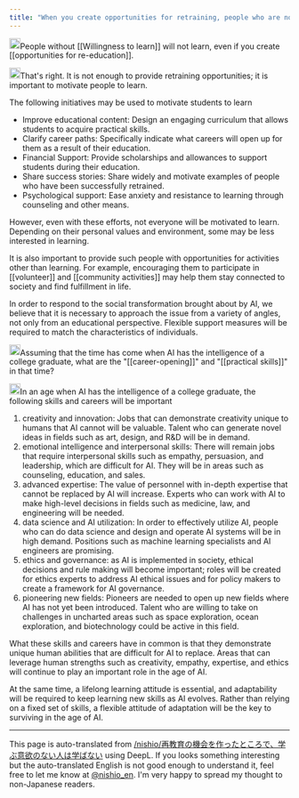 ```yaml
---
title: "When you create opportunities for retraining, people who are not willing to learn will not learn."
---
```


<img src='https://scrapbox.io/api/pages/nishio-en/nishio/icon' alt='nishio.icon' height="19.5"/>People without [[Willingness to learn]] will not learn, even if you create [[opportunities for re-education]].

<img src='https://scrapbox.io/api/pages/nishio-en/claude/icon' alt='claude.icon' height="19.5"/>That's right. It is not enough to provide retraining opportunities; it is important to motivate people to learn.

The following initiatives may be used to motivate students to learn
- Improve educational content: Design an engaging curriculum that allows students to acquire practical skills.
- Clarify career paths: Specifically indicate what careers will open up for them as a result of their education.
- Financial Support: Provide scholarships and allowances to support students during their education.
- Share success stories: Share widely and motivate examples of people who have been successfully retrained.
- Psychological support: Ease anxiety and resistance to learning through counseling and other means.

However, even with these efforts, not everyone will be motivated to learn. Depending on their personal values and environment, some may be less interested in learning.

It is also important to provide such people with opportunities for activities other than learning. For example, encouraging them to participate in [[volunteer]] and [[community activities]] may help them stay connected to society and find fulfillment in life.

In order to respond to the social transformation brought about by AI, we believe that it is necessary to approach the issue from a variety of angles, not only from an educational perspective. Flexible support measures will be required to match the characteristics of individuals.

<img src='https://scrapbox.io/api/pages/nishio-en/nishio/icon' alt='nishio.icon' height="19.5"/>Assuming that the time has come when AI has the intelligence of a college graduate, what are the "[[career-opening]]" and "[[practical skills]]" in that time?

<img src='https://scrapbox.io/api/pages/nishio-en/claude/icon' alt='claude.icon' height="19.5"/>In an age when AI has the intelligence of a college graduate, the following skills and careers will be important
1. creativity and innovation: Jobs that can demonstrate creativity unique to humans that AI cannot will be valuable. Talent who can generate novel ideas in fields such as art, design, and R&D will be in demand.
2. emotional intelligence and interpersonal skills: There will remain jobs that require interpersonal skills such as empathy, persuasion, and leadership, which are difficult for AI. They will be in areas such as counseling, education, and sales.
3. advanced expertise: The value of personnel with in-depth expertise that cannot be replaced by AI will increase. Experts who can work with AI to make high-level decisions in fields such as medicine, law, and engineering will be needed.
4. data science and AI utilization: In order to effectively utilize AI, people who can do data science and design and operate AI systems will be in high demand. Positions such as machine learning specialists and AI engineers are promising.
5. ethics and governance: as AI is implemented in society, ethical decisions and rule making will become important; roles will be created for ethics experts to address AI ethical issues and for policy makers to create a framework for AI governance.
6. pioneering new fields: Pioneers are needed to open up new fields where AI has not yet been introduced. Talent who are willing to take on challenges in uncharted areas such as space exploration, ocean exploration, and biotechnology could be active in this field.

What these skills and careers have in common is that they demonstrate unique human abilities that are difficult for AI to replace. Areas that can leverage human strengths such as creativity, empathy, expertise, and ethics will continue to play an important role in the age of AI.

At the same time, a lifelong learning attitude is essential, and adaptability will be required to keep learning new skills as AI evolves. Rather than relying on a fixed set of skills, a flexible attitude of adaptation will be the key to surviving in the age of AI.

---
This page is auto-translated from [/nishio/再教育の機会を作ったところで、学ぶ意欲のない人は学ばない](https://scrapbox.io/nishio/再教育の機会を作ったところで、学ぶ意欲のない人は学ばない) using DeepL. If you looks something interesting but the auto-translated English is not good enough to understand it, feel free to let me know at [@nishio_en](https://twitter.com/nishio_en). I'm very happy to spread my thought to non-Japanese readers.